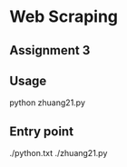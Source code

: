 # Web Scraping 

## Assignment 3

## Usage

python zhuang21.py

## Entry point

./python.txt
./zhuang21.py



